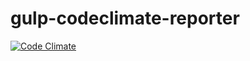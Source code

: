 # gulp-codeclimate-reporter
[![Code Climate](https://codeclimate.com/github/MrBoolean/gulp-codeclimate-reporter/badges/gpa.svg)](https://codeclimate.com/github/MrBoolean/gulp-codeclimate-reporter)